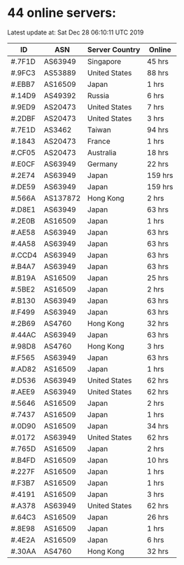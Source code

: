 # 44 online servers:

Latest update at: Sat Dec 28 06:10:11 UTC 2019

| ID | ASN | Server Country | Online |
| -- | --- | -------------- | ------ |
| #.7F1D | AS63949 | Singapore | 45 hrs |
| #.9FC3 | AS53889 | United States | 88 hrs |
| #.EBB7 | AS16509 | Japan | 1 hrs |
| #.14D9 | AS49392 | Russia | 6 hrs |
| #.9ED9 | AS20473 | United States | 7 hrs |
| #.2DBF | AS20473 | United States | 3 hrs |
| #.7E1D | AS3462 | Taiwan | 94 hrs |
| #.1843 | AS20473 | France | 1 hrs |
| #.CF05 | AS20473 | Australia | 18 hrs |
| #.E0CF | AS63949 | Germany | 22 hrs |
| #.2E74 | AS63949 | Japan | 159 hrs |
| #.DE59 | AS63949 | Japan | 159 hrs |
| #.566A | AS137872 | Hong Kong | 2 hrs |
| #.D8E1 | AS63949 | Japan | 63 hrs |
| #.2E0B | AS16509 | Japan | 1 hrs |
| #.AE58 | AS63949 | Japan | 63 hrs |
| #.4A58 | AS63949 | Japan | 63 hrs |
| #.CCD4 | AS63949 | Japan | 63 hrs |
| #.B4A7 | AS63949 | Japan | 63 hrs |
| #.B19A | AS16509 | Japan | 25 hrs |
| #.5BE2 | AS16509 | Japan | 2 hrs |
| #.B130 | AS63949 | Japan | 63 hrs |
| #.F499 | AS63949 | Japan | 63 hrs |
| #.2B69 | AS4760 | Hong Kong | 32 hrs |
| #.44AC | AS63949 | Japan | 63 hrs |
| #.98D8 | AS4760 | Hong Kong | 3 hrs |
| #.F565 | AS63949 | Japan | 63 hrs |
| #.AD82 | AS16509 | Japan | 1 hrs |
| #.D536 | AS63949 | United States | 62 hrs |
| #.AEE9 | AS63949 | United States | 62 hrs |
| #.5646 | AS16509 | Japan | 2 hrs |
| #.7437 | AS16509 | Japan | 1 hrs |
| #.0D90 | AS16509 | Japan | 34 hrs |
| #.0172 | AS63949 | United States | 62 hrs |
| #.765D | AS16509 | Japan | 2 hrs |
| #.B4FD | AS16509 | Japan | 10 hrs |
| #.227F | AS16509 | Japan | 1 hrs |
| #.F3B7 | AS16509 | Japan | 1 hrs |
| #.4191 | AS16509 | Japan | 3 hrs |
| #.A378 | AS63949 | United States | 62 hrs |
| #.64C3 | AS16509 | Japan | 26 hrs |
| #.8E98 | AS16509 | Japan | 1 hrs |
| #.4E2A | AS16509 | Japan | 6 hrs |
| #.30AA | AS4760 | Hong Kong | 32 hrs |

